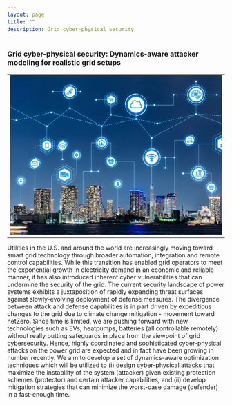 ```yaml
---
layout: page
title: ""
description: Grid cyber-physical security
---
```



### <a name="Grid cyber-physical security"></a>Grid cyber-physical security: Dynamics-aware attacker modeling for realistic grid setups

<table class="wide">
<tr>
  <td class="figure">	
    <img src="../publpics/smart_city_02.jpg" alt="" title="GCP-figure"/>
  </td>
</tr>
</table>

Utilities in the U.S. and around the world are increasingly moving toward smart grid technology through broader automation, 
integration and remote control capabilities. While this transition has enabled grid operators to meet the exponential growth 
in electricity demand in an economic and reliable manner, it has also introduced inherent cyber vulnerabilities that can undermine 
the security of the grid. The current security landscape of power systems exhibits a juxtaposition of rapidly expanding threat 
surfaces against slowly-evolving deployment of defense measures. The divergence between attack and defense capabilities is in part 
driven by expeditious changes to the grid due to climate change mitigation - movement toward netZero. Since time is limited, we are 
pushing forward with new technologies such as EVs, heatpumps, batteries (all controllable remotely) without really putting safeguards 
in place from the viewpoint of grid cybersecurity. Hence, highly coordinated and sophisticated cyber-physical attacks on the power grid 
are expected and in fact have been growing in number recently. We aim to develop a set of dynamics-aware optimization techniques which will be
utilized to (i) design cyber-physical attacks that maximize the instability of the system (attacker) given
existing protection schemes (protector) and certain attacker capabilities, and (ii) develop mitigation
strategies that can minimize the worst-case damage (defender) in a fast-enough time. 